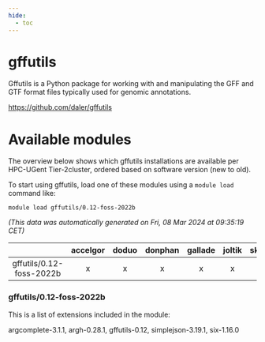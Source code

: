 ```yaml
---
hide:
  - toc
---
```


gffutils
========


Gffutils is a Python package for working with and manipulating the GFF and GTF format files typically used for genomic annotations.

https://github.com/daler/gffutils
# Available modules


The overview below shows which gffutils installations are available per HPC-UGent Tier-2cluster, ordered based on software version (new to old).

To start using gffutils, load one of these modules using a `module load` command like:

```shell
module load gffutils/0.12-foss-2022b
```

*(This data was automatically generated on Fri, 08 Mar 2024 at 09:35:19 CET)*  

| |accelgor|doduo|donphan|gallade|joltik|skitty|
| :---: | :---: | :---: | :---: | :---: | :---: | :---: |
|gffutils/0.12-foss-2022b|x|x|x|x|x|x|


### gffutils/0.12-foss-2022b

This is a list of extensions included in the module:

argcomplete-3.1.1, argh-0.28.1, gffutils-0.12, simplejson-3.19.1, six-1.16.0
